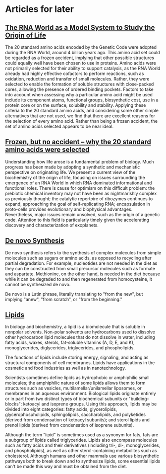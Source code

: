 # Articles for later

## [The RNA World as a Model System to Study the Origin of Life](<https://www.cell.com/current-biology/fulltext/S0960-9822(15)00681-8?_returnURL=https%3A%2F%2Flinkinghub.elsevier.com%2Fretrieve%2Fpii%2FS0960982215006818%3Fshowall%3Dtrue>)

The 20 standard amino acids encoded by the Genetic Code were adopted during the RNA World, around 4 billion years ago. This amino acid set could be regarded as a frozen accident, implying that other possible structures could equally well have been chosen to use in proteins. Amino acids were not primarily selected for their ability to support catalysis, as the RNA World already had highly effective cofactors to perform reactions, such as oxidation, reduction and transfer of small molecules. Rather, they were selected to enable the formation of soluble structures with close-packed cores, allowing the presence of ordered binding pockets. Factors to take into account when assessing why a particular amino acid might be used include its component atoms, functional groups, biosynthetic cost, use in a protein core or on the surface, solubility and stability. Applying these criteria to the 20 standard amino acids, and considering some other simple alternatives that are not used, we find that there are excellent reasons for the selection of every amino acid. Rather than being a frozen accident, the set of amino acids selected appears to be near ideal.

## [Frozen, but no accident – why the 20 standard amino acids were selected](https://febs.onlinelibrary.wiley.com/doi/10.1111/febs.13982)

Understanding how life arose is a fundamental problem of biology. Much progress has been made by adopting a synthetic and mechanistic perspective on originating life. We present a current view of the biochemistry of the origin of life, focusing on issues surrounding the emergence of an RNA World in which RNA dominated informational and functional roles. There is cause for optimism on this difficult problem: the prebiotic chemical inventory may not have been as nightmarishly complex as previously thought; the catalytic repertoire of ribozymes continues to expand, approaching the goal of self-replicating RNA; encapsulation in proto-cells provides evolutionary and biophysical advantages. Nevertheless, major issues remain unsolved, such as the origin of a genetic code. Attention to this field is particularly timely given the accelerating discovery and characterization of exoplanets.

## [De novo Synthesis](https://en.wikipedia.org/wiki/De_novo_synthesis)

De novo synthesis refers to the synthesis of complex molecules from simple molecules such as sugars or amino acids, as opposed to recycling after partial degradation. For example, nucleotides are not needed in the diet as they can be constructed from small precursor molecules such as formate and aspartate. Methionine, on the other hand, is needed in the diet because while it can be degraded to and then regenerated from homocysteine, it cannot be synthesized de novo.

De novo is a Latin phrase, literally translating to "from the new", but implying "anew", "from scratch", or "from the beginning."

## [Lipids](https://en.wikipedia.org/wiki/Lipid)

In biology and biochemistry, a lipid is a biomolecule that is soluble in nonpolar solvents. Non-polar solvents are hydrocarbons used to dissolve other hydrocarbon lipid molecules that do not dissolve in water, including fatty acids, waxes, sterols, fat-soluble vitamins (A, D, E, and K), monoglycerides, diglycerides, triglycerides, and phospholipids.

The functions of lipids include storing energy, signaling, and acting as structural components of cell membranes. Lipids have applications in the cosmetic and food industries as well as in nanotechnology.

Scientists sometimes define lipids as hydrophobic or amphiphilic small molecules; the amphiphilic nature of some lipids allows them to form structures such as vesicles, multilamellar/unilamellar liposomes, or membranes in an aqueous environment. Biological lipids originate entirely or in part from two distinct types of biochemical subunits or "building-blocks": ketoacyl and isoprene groups. Using this approach, lipids may be divided into eight categories: fatty acids, glycerolipids, glycerophospholipids, sphingolipids, saccharolipids, and polyketides (derived from condensation of ketoacyl subunits); and sterol lipids and prenol lipids (derived from condensation of isoprene subunits).

Although the term "lipid" is sometimes used as a synonym for fats, fats are a subgroup of lipids called triglycerides. Lipids also encompass molecules such as fatty acids and their derivatives (including tri-, di-, monoglycerides, and phospholipids), as well as other sterol-containing metabolites such as cholesterol. Although humans and other mammals use various biosynthetic pathways both to break down and to synthesize lipids, some essential lipids can't be made this way and must be obtained from the diet.
